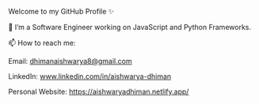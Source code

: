 Welcome to my GitHub Profile ✨

🔭 I’m a Software Engineer working on JavaScript and Python Frameworks.

📫 How to reach me: 

Email: dhimanaishwarya8@gmail.com

LinkedIn:   www.linkedin.com/in/aishwarya-dhiman

Personal Website: https://aishwaryadhiman.netlify.app/

